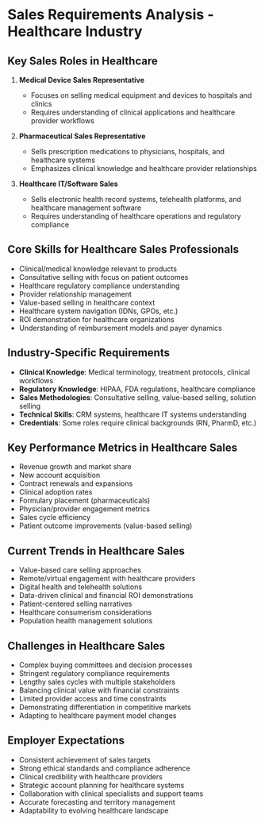 # Sales Requirements Analysis - Healthcare Industry

## Key Sales Roles in Healthcare
1. **Medical Device Sales Representative**
   - Focuses on selling medical equipment and devices to hospitals and clinics
   - Requires understanding of clinical applications and healthcare provider workflows

2. **Pharmaceutical Sales Representative**
   - Sells prescription medications to physicians, hospitals, and healthcare systems
   - Emphasizes clinical knowledge and healthcare provider relationships

3. **Healthcare IT/Software Sales**
   - Sells electronic health record systems, telehealth platforms, and healthcare management software
   - Requires understanding of healthcare operations and regulatory compliance

## Core Skills for Healthcare Sales Professionals
- Clinical/medical knowledge relevant to products
- Consultative selling with focus on patient outcomes
- Healthcare regulatory compliance understanding
- Provider relationship management
- Value-based selling in healthcare context
- Healthcare system navigation (IDNs, GPOs, etc.)
- ROI demonstration for healthcare organizations
- Understanding of reimbursement models and payer dynamics

## Industry-Specific Requirements
- **Clinical Knowledge**: Medical terminology, treatment protocols, clinical workflows
- **Regulatory Knowledge**: HIPAA, FDA regulations, healthcare compliance
- **Sales Methodologies**: Consultative selling, value-based selling, solution selling
- **Technical Skills**: CRM systems, healthcare IT systems understanding
- **Credentials**: Some roles require clinical backgrounds (RN, PharmD, etc.)

## Key Performance Metrics in Healthcare Sales
- Revenue growth and market share
- New account acquisition
- Contract renewals and expansions
- Clinical adoption rates
- Formulary placement (pharmaceuticals)
- Physician/provider engagement metrics
- Sales cycle efficiency
- Patient outcome improvements (value-based selling)

## Current Trends in Healthcare Sales
- Value-based care selling approaches
- Remote/virtual engagement with healthcare providers
- Digital health and telehealth solutions
- Data-driven clinical and financial ROI demonstrations
- Patient-centered selling narratives
- Healthcare consumerism considerations
- Population health management solutions

## Challenges in Healthcare Sales
- Complex buying committees and decision processes
- Stringent regulatory compliance requirements
- Lengthy sales cycles with multiple stakeholders
- Balancing clinical value with financial constraints
- Limited provider access and time constraints
- Demonstrating differentiation in competitive markets
- Adapting to healthcare payment model changes

## Employer Expectations
- Consistent achievement of sales targets
- Strong ethical standards and compliance adherence
- Clinical credibility with healthcare providers
- Strategic account planning for healthcare systems
- Collaboration with clinical specialists and support teams
- Accurate forecasting and territory management
- Adaptability to evolving healthcare landscape
